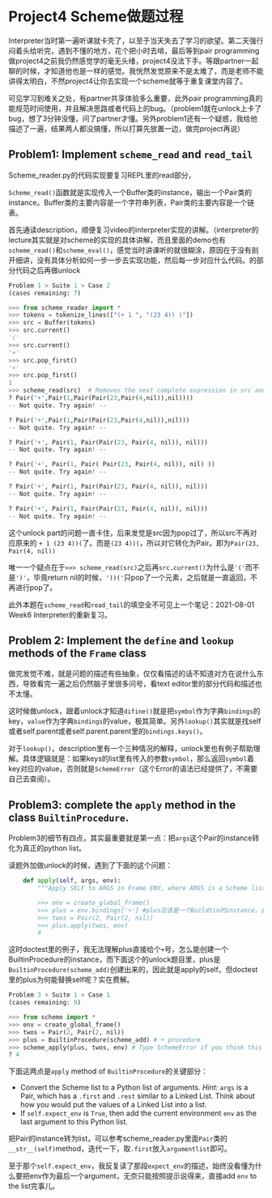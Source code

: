 # Project4 Scheme做题过程

Interpreter当时第一遍听课就卡壳了，以至于当天失去了学习的欲望。第二天强行闷着头给听完，遇到不懂的地方，花个把小时去啃，最后等到pair programming做project4之前我仍然感觉学的毫无头绪，project4没法下手。等跟partner一起聊的时候，才知道他也是一样的感觉。我恍然发觉原来不是太难了，而是老师不能讲得太明白，不然project4让你去实现一个scheme就等于重复课堂内容了。

可见学习到难关之处，有partner共享体验多么重要，此外pair programming真的能规范时间使用，并且解决思路或者代码上的bug。（problem1就在unlock上卡了 bug，想了3分钟没懂，问了partner才懂。另外problem1还有一个疑惑，我给他描述了一遍，结果两人都没搞懂，所以打算先放置一边，做完project再说）

## Problem1: Implement `scheme_read` and `read_tail`

Scheme_reader.py的代码实现要复习REPL里的read部分，

`Scheme_read()`函数就是实现传入一个Buffer类的instance，输出一个Pair类的instance。Buffer类的主要内容是一个字符串列表，Pair类的主要内容是一个链表。



首先通读description，顺便复习video的interpreter实现的讲解。（interpreter的lecture其实就是对scheme的实现的具体讲解，而且里面的demo也有`scheme_read()`和`scheme_eval()`，感觉当时讲课听的就很糊涂，原因在于没有剖开细讲，没有具体分析如何一步一步去实现功能，然后每一步对应什么代码。的部分代码之后再做unlock

```python
Problem 1 > Suite 1 > Case 2
(cases remaining: 7)

>>> from scheme_reader import *
>>> tokens = tokenize_lines(["(+ 1 ", "(23 4)) ("])     
>>> src = Buffer(tokens)
>>> src.current()
'('
>>> src.current()
'+'
>>> src.pop_first()
'+'
>>> src.pop_first()
1
>>> scheme_read(src)  # Removes the next complete expression in src and returns it as a Pair
? Pair('+',Pair(1,Pair(Pair(23,Pair(4,nil)),nil))))
-- Not quite. Try again! --

? Pair('+',Pair(1,Pair(Pair(23,Pair(4,nil)),nil)))
-- Not quite. Try again! --

? Pair('+', Pair(1, Pair(Pair(23, Pair(4, nil)), nil)))
-- Not quite. Try again! --

? Pair('+', Pair(1, Pair( Pair(23, Pair(4, nil)), nil) ))
-- Not quite. Try again! --

? Pair('+', Pair(1, Pair(Pair(23, Pair(4, nil)), nil)))
-- Not quite. Try again! --

? Pair('+', Pair(1, Pair(Pair(23, Pair(4, nil)), nil)))
-- Not quite. Try again! --
```

这个unlock part的问题一直卡住，后来发觉是src因为pop过了，所以src不再对应原来的 `+ 1 (23 4))(`了。而是`(23 4))(`，所以对它转化为Pair。即为`Pair(23, Pair(4, nil))`



唯一一个疑点在于`>>> scheme_read(src)`之后再`src.current()`为什么是`'('`而不是`')'`，毕竟return nil的时候，`'))('`只pop了一个元素，之后就是一直返回，不再进行pop了。

此外本题在`scheme_read`和`read_tail`的填空全不可见上一个笔记：2021-08-01 Week6 Interpreter的重新复习。

## Problem 2: Implement the `define` and `lookup` methods of the `Frame` class

做完发觉不难，就是问题的描述有些抽象，仅仅看描述的话不知道对方在说什么东西，导致看完一遍之后仍然脑子里很多问号，看text editor里的部分代码和描述也不太懂。

这时候做unlock，跟着unlock才知道`difine()`就是把`symbol`作为字典`bindings`的key，`value`作为字典`bindings`的value，极其简单。另外`lookup()`其实就是找self或者self.parent或者self.parent.parent里的`bindings.keys()`。

对于`lookup()`，description里有一个三种情况的解释，unlock里也有例子帮助理解。具体逻辑就是：如果keys的list里有传入的参数`symbol`，那么返回`symbol`着key对应的value，否则就是`SchemeError`（这个Error的语法已经提供了，不需要自己去查阅）。



## Problem3:  complete the `apply` method in the class `BuiltinProcedure`.

Problem3的细节有四点，其实最重要就是第一点：把`args`这个Pair的instance转化为真正的python list。

读题外加做unlock的时候，遇到了下面的这个问题：

```python
    def apply(self, args, env):
        """Apply SELF to ARGS in Frame ENV, where ARGS is a Scheme list (a Pair instance).

        >>> env = create_global_frame()
        >>> plus = env.bindings['+'] #plus应该是一个Buildtin的instance，直接给一个字典里的加是什么意思？
        >>> twos = Pair(2, Pair(2, nil))
        >>> plus.apply(twos, env)
        4
```

这时doctest里的例子，我无法理解plus直接给个`+`号，怎么能创建一个BuiltinProcedure的instance，而下面这个的unlock题目里，plus是`BuiltinProcedure(scheme_add)`创建出来的，因此就是apply的self。但doctest里的plus为何能替换self呢？实在费解。

```python
Problem 3 > Suite 1 > Case 1
(cases remaining: 9)

>>> from scheme import *
>>> env = create_global_frame()
>>> twos = Pair(2, Pair(2, nil))
>>> plus = BuiltinProcedure(scheme_add) # + procedure
>>> scheme_apply(plus, twos, env) # Type SchemeError if you think this errors errors
? 4
```

下面这两点是`apply` method of `BuiltinProcedure`的关键部分：

- Convert the Scheme list to a Python list of arguments. *Hint:* `args` is a Pair, which has a `.first` and `.rest` similar to a Linked List. Think about how you would put the values of a Linked List into a list.
- If `self.expect_env` is `True`, then add the current environment `env` as the last argument to this Python list.

把Pair的instance转为list，可以参考scheme_reader.py里面`Pair`类的`__str__(self)`method，迭代一下，取`.first`放入`argumentlist`即可。

至于那个`self.expect_env`，我反复读了那段`expect_env`的描述，始终没看懂为什么要把env作为最后一个argument，无奈只能按照提示说得来，直接add `env` to the list完事儿。
